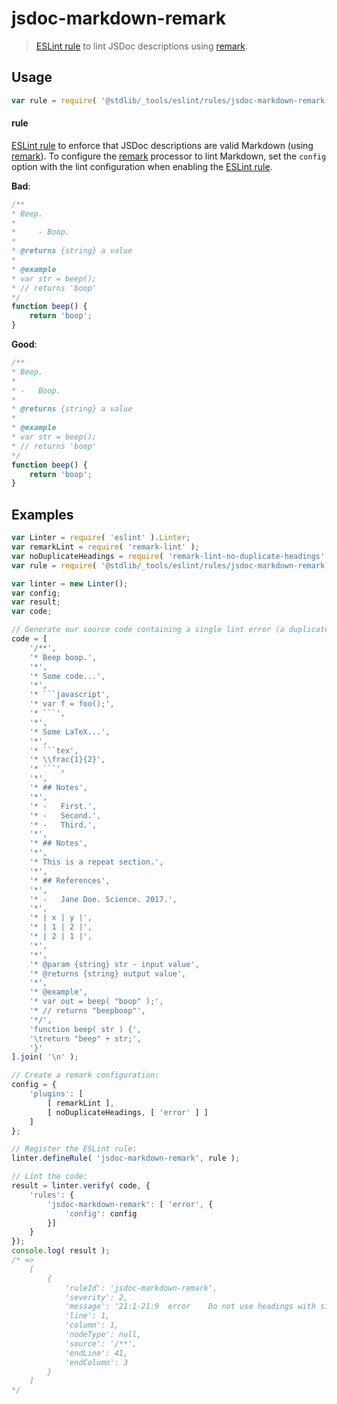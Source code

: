 # jsdoc-markdown-remark

> [ESLint rule][eslint-rules] to lint JSDoc descriptions using [remark][remark].

<section class="intro">

</section>

<!-- /.intro -->

<section class="usage">

## Usage

```javascript
var rule = require( '@stdlib/_tools/eslint/rules/jsdoc-markdown-remark' );
```

#### rule

[ESLint rule][eslint-rules] to enforce that JSDoc descriptions are valid Markdown (using [remark][remark]). To configure the [remark][remark] processor to lint Markdown, set the `config` option with the lint configuration when enabling the [ESLint rule][eslint-rules].

**Bad**:

<!-- eslint-disable stdlib/jsdoc-markdown-remark, stdlib/jsdoc-code-block-style -->

```javascript
/**
* Beep.
*
*     - Boop.
*
* @returns {string} a value
*
* @example
* var str = beep();
* // returns 'boop'
*/
function beep() {
    return 'boop';
}
```

**Good**:

```javascript
/**
* Beep.
*
* -   Boop.
*
* @returns {string} a value
*
* @example
* var str = beep();
* // returns 'boop'
*/
function beep() {
    return 'boop';
}
```

</section>

<!-- /.usage -->

<section class="examples">

## Examples

<!-- eslint no-undef: "error" -->

```javascript
var Linter = require( 'eslint' ).Linter;
var remarkLint = require( 'remark-lint' );
var noDuplicateHeadings = require( 'remark-lint-no-duplicate-headings' );
var rule = require( '@stdlib/_tools/eslint/rules/jsdoc-markdown-remark' );

var linter = new Linter();
var config;
var result;
var code;

// Generate our source code containing a single lint error (a duplicate heading):
code = [
    '/**',
    '* Beep boop.',
    '*',
    '* Some code...',
    '*',
    '* ```javascript',
    '* var f = foo();',
    '* ```',
    '*',
    '* Some LaTeX...',
    '*',
    '* ```tex',
    '* \\frac{1}{2}',
    '* ```',
    '*',
    '* ## Notes',
    '*',
    '* -   First.',
    '* -   Second.',
    '* -   Third.',
    '*',
    '* ## Notes',
    '*',
    '* This is a repeat section.',
    '*',
    '* ## References',
    '*',
    '* -   Jane Doe. Science. 2017.',
    '*',
    '* | x | y |',
    '* | 1 | 2 |',
    '* | 2 | 1 |',
    '*',
    '*',
    '* @param {string} str - input value',
    '* @returns {string} output value',
    '*',
    '* @example',
    '* var out = beep( "boop" );',
    '* // returns "beepboop"',
    '*/',
    'function beep( str ) {',
    '\treturn "beep" + str;',
    '}'
].join( '\n' );

// Create a remark configuration:
config = {
    'plugins': [
        [ remarkLint ],
        [ noDuplicateHeadings, [ 'error' ] ]
    ]
};

// Register the ESLint rule:
linter.defineRule( 'jsdoc-markdown-remark', rule );

// Lint the code:
result = linter.verify( code, {
    'rules': {
        'jsdoc-markdown-remark': [ 'error', {
            'config': config
        }]
    }
});
console.log( result );
/* =>
    [
        {
            'ruleId': 'jsdoc-markdown-remark',
            'severity': 2,
            'message': '21:1-21:9  error    Do not use headings with similar content (15:1)  no-duplicate-headings  remark-lint',
            'line': 1,
            'column': 1,
            'nodeType': null,
            'source': '/**',
            'endLine': 41,
            'endColumn': 3
        }
    ]
*/
```

</section>

<!-- /.examples -->

<section class="links">

[eslint-rules]: https://eslint.org/docs/developer-guide/working-with-rules

[remark]: https://github.com/wooorm/remark

</section>

<!-- /.links -->
